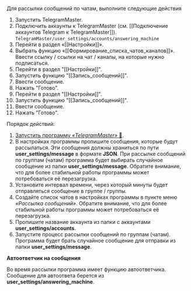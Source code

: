 Для рассылки сообщений по чатам, выполните следующие действия

1. Запустить TelegramMaster.
2. Подключить аккаунты к TelegramMaster (см. [[Подключение аккаунтов Telegram к TelegramMaster]]). `TelegramMaster/user_settings/accounts/answering_machine`
3. Перейти в раздел «[[Настройки]]».
4. Выбрать функцию «[[Формирование_списка_чатов_каналов]]». Ввести ссылку / ссылки на чат / каналы, на которые нужно подписаться.
5. Перейти в раздел "[[Настройки]]".
6. Запустить функцию "[[Запись_сообщений]]".
7. Ввести сообщение.
8. Нажать "Готово".
9. Перейти в раздел "[[Настройки]]".
10. Запустить функцию "[[Запись_сообщений]]".
11. Ввести сообщение.
12. Нажать "Готово".



Порядок действий:  
  
1. <a href="#Запуск">Запустить программу _«TelegramMaster»_ 🚀</a>.  
2. В настройках программы пропишите сообщения, которые будут рассылаться. Эти сообщения должны храниться по пути   
**user_settings/message** в формате **JSON**. При рассылке сообщений по группам (чатам) программа будет выбирать случайное   
сообщение из папки **user_settings/message**. Обратите внимание, что для более стабильной работы программы может   
потребоваться её перезагрузка.  
3. Установите интервал времени, через который минуты будет отправляться сообщение в группе / группы.  
4. Создайте список чатов в настройках программы в пункте меню _«Рассылка сообщений»_. Обратите внимание, что для более   
стабильной работы программы может потребоваться её перезагрузка.  
5. Пропишите название аккаунта из папки с аккаунтами **user_settings/accounts**.  
6. Запустите процесс рассылки сообщений по группам (чатам).  
Программа будет брать случайное сообщение для отправки из папки **user_settings/message**.  
  
**Автоответчик на сообщения**  
  
Во время рассылки программа имеет функцию автоответчика. Сообщение для автоответа берется из <b>user_settings/answering_machine</b>.